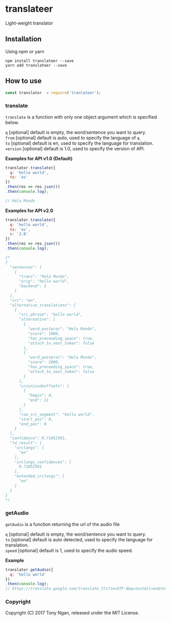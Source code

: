 # translateer
Light-weight translator

## Installation

Using npm or yarn

```
npm install translateer --save
yarn add translateer --save
```

## How to use

```javascript
const translator  = require('tranlateer');
```

### translate

`translate` is a function with only one object argument which is specified below.

`q` [optional] default is empty, the word/sentence you want to query. <br/>
`from` [optional] default is auto, used to specify the language of `q`. <br/>
`to` [optional] default is en, used to specify the language for translation. <br/>
`version` [optional] default is 1.0, used to specify the version of API. <br/>

**Examples for API v1.0 (Default)**

```javascript
translator.translate({
  q: 'hello world',
  to: 'es'
})
.then(res => res.json())
.then(console.log);

// Hola Mundo
```

**Examples for API v2.0**

```javascript
translator.translate({
  q: 'hello world',
  to: 'es',
  v: '2.0'
})
.then(res => res.json())
.then(console.log);

/*
{
  "sentences": [
    {
      "trans": "Hola Mundo",
      "orig": "hello world",
      "backend": 1
    }
  ],
  "src": "en",
  "alternative_translations": [
    {
      "src_phrase": "hello world",
      "alternative": [
        {
          "word_postproc": "Hola Mundo",
          "score": 1000,
          "has_preceeding_space": true,
          "attach_to_next_token": false
        },
        {
          "word_postproc": "Hola Mundo",
          "score": 1000,
          "has_preceeding_space": true,
          "attach_to_next_token": false
        }
      ],
      "srcunicodeoffsets": [
        {
          "begin": 0,
          "end": 11
        }
      ],
      "raw_src_segment": "hello world",
      "start_pos": 0,
      "end_pos": 0
    }
  ],
  "confidence": 0.71052581,
  "ld_result": {
    "srclangs": [
      "en"
    ],
    "srclangs_confidences": [
      0.71052581
    ],
    "extended_srclangs": [
      "en"
    ]
  }
}
*/
```

### getAudio

`getAudio` is a function returning the url of the audio file

`q` [optional] default is empty, the word/sentence you want to query. <br/>
`to` [optional] default is auto detected, used to specify the language for translation. <br/>
`speed` [optional] default is 1, used to specify the audio speed. <br/>

**Example**

```javascript
translator.getAudio({
  q: 'hello world'
})
.then(console.log);
// https://translate.google.com/translate_tts?ie=UTF-8&q=test&tl=en&total=1&idx=0&textlen=4&tk=290146.141044&client=t&prev=input&ttsspeed=1 
```

### Copyright

Copyright (C) 2017 Tony Ngan, released under the MIT License.
